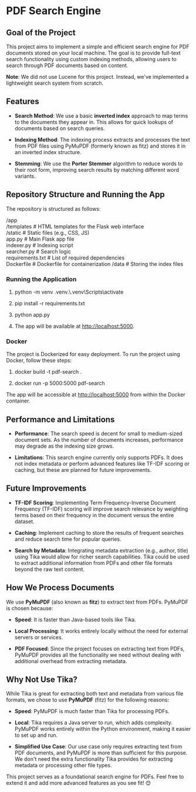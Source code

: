PDF Search Engine
=================

Goal of the Project
-------------------

This project aims to implement a simple and efficient search engine for PDF documents stored on your local machine. The goal is to provide full-text search functionality using custom indexing methods, allowing users to search through PDF documents based on content.

**Note**: We did not use Lucene for this project. Instead, we've implemented a lightweight search system from scratch.

Features
--------

*   **Search Method**: We use a basic **inverted index** approach to map terms to the documents they appear in. This allows for quick lookups of documents based on search queries.
    
*   **Indexing Method**: The indexing process extracts and processes the text from PDF files using PyMuPDF (formerly known as fitz) and stores it in an inverted index structure.
    
*   **Stemming**: We use the **Porter Stemmer** algorithm to reduce words to their root form, improving search results by matching different word variants.
    

Repository Structure and Running the App
----------------------------------------

The repository is structured as follows:

/app      
    /templates        # HTML templates for the Flask web interface      
    /static           # Static files (e.g., CSS, JS)      
    app.py            # Main Flask app file      
    indexer.py        # Indexing script      
    searcher.py       # Search logic      
    requirements.txt  # List of required dependencies      
    Dockerfile        # Dockerfile for containerization
 /data             # Storing the index files      

### Running the Application

1.  python -m venv .venv.\\.venv\\Scripts\\activate
    
2.  pip install -r requirements.txt
    
3.  python app.py
    
4.  The app will be available at [http://localhost:5000](http://localhost:5000).
    

### Docker

The project is Dockerized for easy deployment. To run the project using Docker, follow these steps:

1.  docker build -t pdf-search .
    
2.  docker run -p 5000:5000 pdf-search
    

The app will be accessible at [http://localhost:5000](http://localhost:5000) from within the Docker container.

Performance and Limitations
---------------------------

*   **Performance**: The search speed is decent for small to medium-sized document sets. As the number of documents increases, performance may degrade as the indexing size grows.
    
*   **Limitations**: This search engine currently only supports PDFs. It does not index metadata or perform advanced features like TF-IDF scoring or caching, but these are planned for future improvements.
    

Future Improvements
-------------------

*   **TF-IDF Scoring**: Implementing Term Frequency-Inverse Document Frequency (TF-IDF) scoring will improve search relevance by weighting terms based on their frequency in the document versus the entire dataset.
    
*   **Caching**: Implement caching to store the results of frequent searches and reduce search time for popular queries.
    
*   **Search by Metadata**: Integrating metadata extraction (e.g., author, title) using Tika would allow for richer search capabilities. Tika could be used to extract additional information from PDFs and other file formats beyond the raw text content.
    

How We Process Documents
------------------------

We use **PyMuPDF** (also known as **fitz**) to extract text from PDFs. PyMuPDF is chosen because:

*   **Speed**: It is faster than Java-based tools like Tika.
    
*   **Local Processing**: It works entirely locally without the need for external servers or services.
    
*   **PDF Focused**: Since the project focuses on extracting text from PDFs, PyMuPDF provides all the functionality we need without dealing with additional overhead from extracting metadata.
    

Why Not Use Tika?
-----------------

While Tika is great for extracting both text and metadata from various file formats, we chose to use **PyMuPDF** (fitz) for the following reasons:

*   **Speed**: PyMuPDF is much faster than Tika for processing PDFs.
    
*   **Local**: Tika requires a Java server to run, which adds complexity. PyMuPDF works entirely within the Python environment, making it easier to set up and run.
    
*   **Simplified Use Case**: Our use case only requires extracting text from PDF documents, and PyMuPDF is more than sufficient for this purpose. We don't need the extra functionality Tika provides for extracting metadata or processing other file types.
    

This project serves as a foundational search engine for PDFs. Feel free to extend it and add more advanced features as you see fit! 😊
